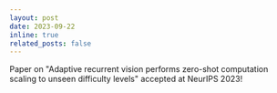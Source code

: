 ```yaml
---
layout: post
date: 2023-09-22
inline: true
related_posts: false
---
```

Paper on "Adaptive recurrent vision performs zero-shot computation scaling to unseen difficulty levels" accepted at NeurIPS 2023!
